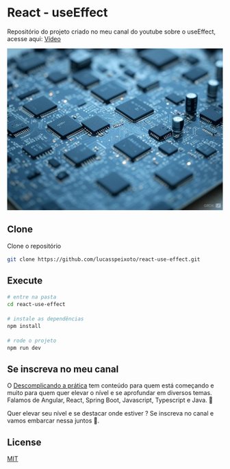 # React - useEffect

Repositório do projeto criado no meu canal do youtube sobre o useEffect, acesse aqui: [Vídeo](https://youtu.be/pNFMXouQVo8)

![Capa](public/capa.jpg 'Capa')

## Clone

Clone o repositório

```bash
git clone https://github.com/lucasspeixoto/react-use-effect.git
```

## Execute

```bash
# entre na pasta
cd react-use-effect

# instale as dependências
npm install

# rode o projeto
npm run dev
```

## Se inscreva no meu canal

O [Descomplicando a prática](https://www.youtube.com/channel/UC6LY6Xw5ff_KaHwjHWRA9oA?sub_confirmation=1) tem conteúdo para quem está começando e muito para quem quer elevar o nível e se aprofundar em diversos temas. Falamos de Angular, React, Spring Boot, Javascript, Typescript e Java. 🎯

Quer elevar seu nível e se destacar onde estiver ? Se inscreva no canal e vamos embarcar nessa juntos 🚀.

## License

[MIT](https://choosealicense.com/licenses/mit/)
